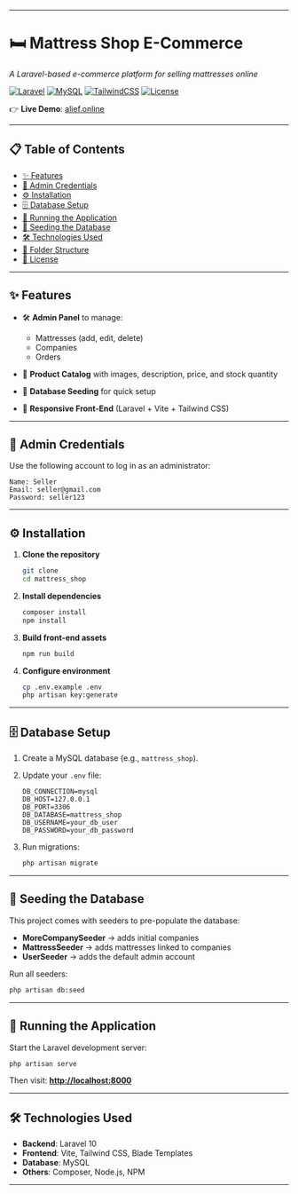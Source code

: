 

---

# 🛏️ Mattress Shop E-Commerce

*A Laravel-based e-commerce platform for selling mattresses online*

[![Laravel](https://img.shields.io/badge/Laravel-10.x-FF2D20?style=flat-square\&logo=laravel\&logoColor=white)](https://laravel.com/)
[![MySQL](https://img.shields.io/badge/MySQL-8.x-4479A1?style=flat-square\&logo=mysql\&logoColor=white)](https://www.mysql.com/)
[![TailwindCSS](https://img.shields.io/badge/TailwindCSS-3.x-38B2AC?style=flat-square\&logo=tailwind-css\&logoColor=white)](https://tailwindcss.com/)
[![License](https://img.shields.io/badge/license-Private-lightgrey?style=flat-square)](#license)

👉 **Live Demo**: [alief.online](https://alief.online)

---

## 📋 Table of Contents

* [✨ Features](#-features)
* [🔑 Admin Credentials](#-admin-credentials)
* [⚙️ Installation](#️-installation)
* [🗄 Database Setup](#-database-setup)
* [🚀 Running the Application](#-running-the-application)
* [🌱 Seeding the Database](#-seeding-the-database)
* [🛠 Technologies Used](#-technologies-used)
* [📂 Folder Structure](#-folder-structure)
* [📜 License](#-license)

---

## ✨ Features

* 🛠 **Admin Panel** to manage:

  * Mattresses (add, edit, delete)
  * Companies
  * Orders
* 🛒 **Product Catalog** with images, description, price, and stock quantity
* 🌱 **Database Seeding** for quick setup
* 📱 **Responsive Front-End** (Laravel + Vite + Tailwind CSS)

---

## 🔑 Admin Credentials

Use the following account to log in as an administrator:

```
Name: Seller  
Email: seller@gmail.com  
Password: seller123  
```

---

## ⚙️ Installation

1. **Clone the repository**

   ```bash
   git clone
   cd mattress_shop
   ```

2. **Install dependencies**

   ```bash
   composer install
   npm install
   ```

3. **Build front-end assets**

   ```bash
   npm run build
   ```

4. **Configure environment**

   ```bash
   cp .env.example .env
   php artisan key:generate
   ```

---

## 🗄 Database Setup

1. Create a MySQL database (e.g., `mattress_shop`).

2. Update your `.env` file:

   ```env
   DB_CONNECTION=mysql
   DB_HOST=127.0.0.1
   DB_PORT=3306
   DB_DATABASE=mattress_shop
   DB_USERNAME=your_db_user
   DB_PASSWORD=your_db_password
   ```

3. Run migrations:

   ```bash
   php artisan migrate
   ```

---

## 🌱 Seeding the Database

This project comes with seeders to pre-populate the database:

* **MoreCompanySeeder** → adds initial companies
* **MattressSeeder** → adds mattresses linked to companies
* **UserSeeder** → adds the default admin account

Run all seeders:

```bash
php artisan db:seed
```

---

## 🚀 Running the Application

Start the Laravel development server:

```bash
php artisan serve
```

Then visit: **[http://localhost:8000](http://localhost:8000)**

---

## 🛠 Technologies Used

* **Backend**: Laravel 10
* **Frontend**: Vite, Tailwind CSS, Blade Templates
* **Database**: MySQL
* **Others**: Composer, Node.js, NPM

---








